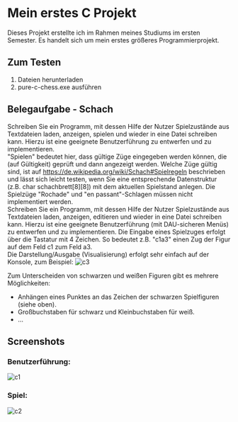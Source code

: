 # Mein erstes C Projekt
Dieses Projekt erstellte ich im Rahmen meines Studiums im ersten Semester. Es handelt sich um mein erstes größeres Programmierprojekt.

## Zum Testen
1. Dateien herunterladen
2. pure-c-chess.exe ausführen

## Belegaufgabe - Schach
Schreiben Sie ein Programm, mit dessen Hilfe der Nutzer Spielzustände aus
Textdateien laden, anzeigen, spielen und wieder in eine Datei schreiben
kann. Hierzu ist eine geeignete Benutzerführung zu entwerfen und zu
implementieren.  
"Spielen" bedeutet hier, dass gültige Züge eingegeben werden können, die
(auf Gültigkeit) geprüft und dann angezeigt werden. Welche Züge gültig
sind, ist auf https://de.wikipedia.org/wiki/Schach#Spielregeln beschrieben
und lässt sich leicht testen, wenn Sie eine entsprechende Datenstruktur
(z.B. char schachbrett[8][8]) mit dem aktuellen Spielstand anlegen. Die
Spielzüge "Rochade" und "en passant"-Schlagen müssen nicht implementiert
werden.  
Schreiben Sie ein Programm, mit dessen Hilfe der Nutzer Spielzustände aus
Textdateien laden, anzeigen, editieren und wieder in eine Datei schreiben
kann. Hierzu ist eine geeignete Benutzerführung (mit DAU-sicheren Menüs) zu
entwerfen und zu implementieren. Die Eingabe eines Spielzuges erfolgt über
die Tastatur mit 4 Zeichen. So bedeutet z.B. "c1a3" einen Zug der Figur auf
dem Feld c1 zum Feld a3.  
Die Darstellung/Ausgabe (Visualisierung) erfolgt sehr einfach auf der
Konsole, zum Beispiel:
![c3](https://user-images.githubusercontent.com/56033013/111895777-19661980-8a15-11eb-8b61-2d1762e3a278.PNG)

Zum Unterscheiden von schwarzen und weißen Figuren gibt es mehrere
Möglichkeiten:
- Anhängen eines Punktes an das Zeichen der schwarzen
Spielfiguren (siehe oben).
- Großbuchstaben für schwarz und Kleinbuchstaben für weiß.
- ...

## Screenshots
### Benutzerführung:
![c1](https://user-images.githubusercontent.com/56033013/111895782-208d2780-8a15-11eb-934b-8a15b7066a0a.PNG)  
### Spiel:
![c2](https://user-images.githubusercontent.com/56033013/111895785-22ef8180-8a15-11eb-869c-e6629614281f.PNG)
